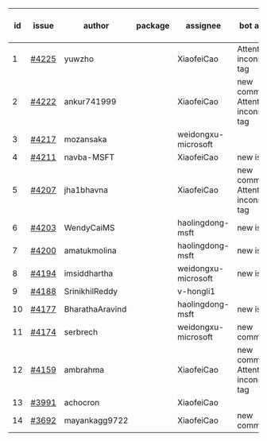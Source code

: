| id | issue | author | package | assignee | bot advice | created date of issue | target release date | date from target |
| ------ | ------ | ------ | ------ | ------ | ------ | ------ | ------ | :-----: |
| 1 | [#4225](https://github.com/Azure/sdk-release-request/issues/4225) | yuwzho |  | XiaofeiCao | Attention to inconsistent tag | 06-05 | 06-23 |  |
| 2 | [#4222](https://github.com/Azure/sdk-release-request/issues/4222) | ankur741999 |  | XiaofeiCao | new comment. Attention to inconsistent tag | 05-31 | 06-23 |  |
| 3 | [#4217](https://github.com/Azure/sdk-release-request/issues/4217) | mozansaka |  | weidongxu-microsoft |  | 05-30 | 06-23 |  |
| 4 | [#4211](https://github.com/Azure/sdk-release-request/issues/4211) | navba-MSFT |  | XiaofeiCao | new issue. | 05-30 | 06-23 |  |
| 5 | [#4207](https://github.com/Azure/sdk-release-request/issues/4207) | jha1bhavna |  | XiaofeiCao | new comment. Attention to inconsistent tag | 05-29 | 06-23 |  |
| 6 | [#4203](https://github.com/Azure/sdk-release-request/issues/4203) | WendyCaiMS |  | haolingdong-msft | new issue. | 05-25 | 06-23 |  |
| 7 | [#4200](https://github.com/Azure/sdk-release-request/issues/4200) | amatukmolina |  | haolingdong-msft | new issue. | 05-25 | 06-23 |  |
| 8 | [#4194](https://github.com/Azure/sdk-release-request/issues/4194) | imsiddhartha |  | weidongxu-microsoft | new issue. | 05-25 | 06-23 |  |
| 9 | [#4188](https://github.com/Azure/sdk-release-request/issues/4188) | SrinikhilReddy |  | v-hongli1 |  | 05-23 |  | 0 |
| 10 | [#4177](https://github.com/Azure/sdk-release-request/issues/4177) | BharathaAravind |  | haolingdong-msft | new issue. | 05-18 | 06-23 |  |
| 11 | [#4174](https://github.com/Azure/sdk-release-request/issues/4174) | serbrech |  | weidongxu-microsoft | new comment. | 05-18 | 06-23 |  |
| 12 | [#4159](https://github.com/Azure/sdk-release-request/issues/4159) | ambrahma |  | XiaofeiCao | new comment. Attention to inconsistent tag | 05-11 | 05-26 |  |
| 13 | [#3991](https://github.com/Azure/sdk-release-request/issues/3991) | achocron |  | XiaofeiCao |  | 03-24 | 04-28 |  |
| 14 | [#3692](https://github.com/Azure/sdk-release-request/issues/3692) | mayankagg9722 |  | XiaofeiCao | new comment. | 01-24 | 02-24 |  |
